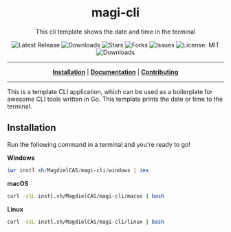 <h1 align="center">magi-cli</h1>
<p align="center">This cli template shows the date and time in the terminal</p>

<p align="center">

<a style="text-decoration: none" href="https://github.com/MagdielCAS/magi-cli/releases">
<img src="https://img.shields.io/github/v/release/MagdielCAS/magi-cli?style=flat-square" alt="Latest Release">
</a>

<a style="text-decoration: none" href="https://github.com/MagdielCAS/magi-cli/releases">
<img src="https://img.shields.io/github/downloads/MagdielCAS/magi-cli/total.svg?style=flat-square" alt="Downloads">
</a>

<a style="text-decoration: none" href="https://github.com/MagdielCAS/magi-cli/stargazers">
<img src="https://img.shields.io/github/stars/MagdielCAS/magi-cli.svg?style=flat-square" alt="Stars">
</a>

<a style="text-decoration: none" href="https://github.com/MagdielCAS/magi-cli/fork">
<img src="https://img.shields.io/github/forks/MagdielCAS/magi-cli.svg?style=flat-square" alt="Forks">
</a>

<a style="text-decoration: none" href="https://github.com/MagdielCAS/magi-cli/issues">
<img src="https://img.shields.io/github/issues/MagdielCAS/magi-cli.svg?style=flat-square" alt="Issues">
</a>

<a style="text-decoration: none" href="https://opensource.org/licenses/MIT">
<img src="https://img.shields.io/badge/License-MIT-yellow.svg?style=flat-square" alt="License: MIT">
</a>

<br/>

<a style="text-decoration: none" href="https://github.com/MagdielCAS/magi-cli/releases">
<img src="https://img.shields.io/badge/platform-windows%20%7C%20macos%20%7C%20linux-informational?style=for-the-badge" alt="Downloads">
</a>

<br/>

</p>

----

<p align="center">
<strong><a href="https://MagdielCAS.github.io/magi-cli/#/installation">Installation</a></strong>
|
<strong><a href="https://MagdielCAS.github.io/magi-cli/#/docs">Documentation</a></strong>
|
<strong><a href="https://MagdielCAS.github.io/magi-cli/#/CONTRIBUTING">Contributing</a></strong>
</p>

----

This is a template CLI application, which can be used as a boilerplate for awesome CLI tools written in Go.
This template prints the date or time to the terminal.

## Installation

Run the following command in a terminal and you're ready to go!

**Windows**
```powershell
iwr instl.sh/MagdielCAS/magi-cli/windows | iex
```

**macOS**
```bash
curl -sSL instl.sh/MagdielCAS/magi-cli/macos | bash
```

**Linux**
```bash
curl -sSL instl.sh/MagdielCAS/magi-cli/linux | bash
```
